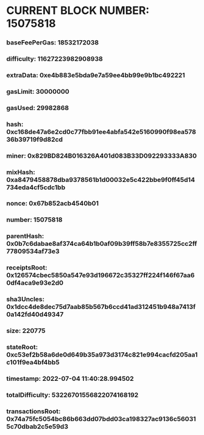 # CURRENT BLOCK NUMBER: 15075818

### baseFeePerGas: 18532172038
### difficulty: 11627223982908938
### extraData: 0xe4b883e5bda9e7a59ee4bb99e9b1bc492221
### gasLimit: 30000000
### gasUsed: 29982868
### hash: 0xc168de47a6e2cd0c77fbb91ee4abfa542e5160990f98ea57836b39719f9d82cd
### miner: 0x829BD824B016326A401d083B33D092293333A830
### mixHash: 0xa8479458878dba9378561b1d00032e5c422bbe9f0ff45d14734eda4cf5cdc1bb
### nonce: 0x67b852acb4540b01
### number: 15075818
### parentHash: 0x0b7c6dabae8af374ca64b1b0af09b39ff58b7e8355725cc2ff77809534af73e3
### receiptsRoot: 0x126574cbec5850a547e93d196672c35327ff224f146f67aa60df4aca9e93e2d0
### sha3Uncles: 0x1dcc4de8dec75d7aab85b567b6ccd41ad312451b948a7413f0a142fd40d49347
### size: 220775
### stateRoot: 0xc53ef2b58a6de0d649b35a973d3174c821e994cacfd205aa1c101f9ea4bf4bb5
### timestamp: 2022-07-04 11:40:28.994502
### totalDifficulty: 53226701556822074168192
### transactionsRoot: 0x74a75fc5054bc86b663dd07bdd03ca198327ac9136c560315c70dbab2c5e59d3
